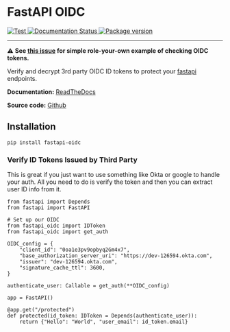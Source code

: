 # FastAPI OIDC

<p align="left">
    <a href="https://github.com/HarryMWinters/fastapi-oidc/actions?query=workflow%3ATest"
       target="_blank">
       <img src="https://github.com/HarryMWinters/fastapi-oidc/workflows/Test/badge.svg"  
            alt="Test">
    </a>
    <a href='https://fastapi-oidc.readthedocs.io/en/latest/?badge=latest'>
        <img src='https://readthedocs.org/projects/fastapi-oidc/badge/?version=latest' alt='Documentation Status' />
    </a>
    <a href="https://pypi.org/project/fastapi-oidc" 
       target="_blank">
       <img src="https://img.shields.io/pypi/v/fastapi-oidc?color=%2334D058&label=pypi%20package" 
            alt="Package version">
    </a>
</p>

---

:warning: **See [this issue](https://github.com/HarryMWinters/fastapi-oidc/issues/1) for simple role-your-own example of checking OIDC tokens.**

Verify and decrypt 3rd party OIDC ID tokens to protect your [fastapi](https://github.com/tiangolo/fastapi) endpoints.

**Documentation:** [ReadTheDocs](https://fastapi-oidc.readthedocs.io/en/latest/)

**Source code:** [Github](https://github.com/HarryMWinters/fastapi-oidc)

## Installation

`pip install fastapi-oidc`

### Verify ID Tokens Issued by Third Party

This is great if you just want to use something like Okta or google to handle
your auth. All you need to do is verify the token and then you can extract user ID info from it.

```python3
from fastapi import Depends
from fastapi import FastAPI

# Set up our OIDC
from fastapi_oidc import IDToken
from fastapi_oidc import get_auth

OIDC_config = {
    "client_id": "0oa1e3pv9opbyq2Gm4x7",
    "base_authorization_server_uri": "https://dev-126594.okta.com",
    "issuer": "dev-126594.okta.com",
    "signature_cache_ttl": 3600,
}

authenticate_user: Callable = get_auth(**OIDC_config)

app = FastAPI()

@app.get("/protected")
def protected(id_token: IDToken = Depends(authenticate_user)):
    return {"Hello": "World", "user_email": id_token.email}
```
